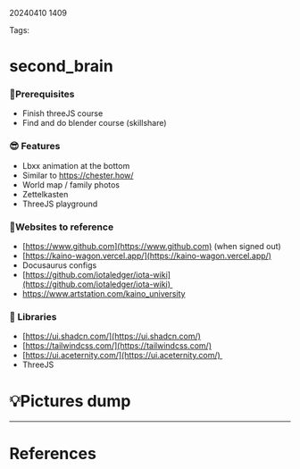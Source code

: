 20240410 1409

Tags: 

# second_brain
### 🐼Prerequisites
- Finish threeJS course
- Find and do blender course (skillshare)
### 😎 Features
- Lbxx animation at the bottom
- Similar to https://chester.how/
- World map / family photos
- Zettelkasten
- ThreeJS playground
### 🤩Websites to reference
- [https://www.github.com](https://www.github.com) (when signed out)
- [https://kaino-wagon.vercel.app/](https://kaino-wagon.vercel.app/)
- Docusaurus configs
- [https://github.com/iotaledger/iota-wiki](https://github.com/iotaledger/iota-wiki) 
- https://www.artstation.com/kaino_university
### 📖 Libraries
- [https://ui.shadcn.com/](https://ui.shadcn.com/)
- [https://tailwindcss.com/](https://tailwindcss.com/)
- [https://ui.aceternity.com/](https://ui.aceternity.com/) 
- ThreeJS
# 💡Pictures dump
  

--- 
# References
